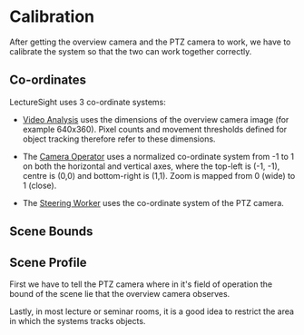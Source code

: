 # Calibration

After getting the overview camera and the PTZ camera to work, we have to calibrate the system so that the two can work together correctly.

## Co-ordinates

LectureSight uses 3 co-ordinate systems:

* [Video Analysis](../modules/videoanalysis) uses the dimensions of the overview camera image (for example 640x360). Pixel counts and movement thresholds defined for object tracking therefore refer to these dimensions.

* The [Camera Operator](../modules/cameraoperator-simple) uses a normalized co-ordinate system from -1 to 1 on both the horizontal and vertical axes, where the top-left is (-1, -1), centre is (0,0) and bottom-right is (1,1). Zoom is mapped  from 0 (wide) to 1 (close).

* The [Steering Worker](../modules/steeringworker-relativemove) uses the co-ordinate system of the PTZ camera.

## Scene Bounds

## Scene Profile

First we have to tell the PTZ camera where in it's field of operation the bound of the scene lie that the overview camera observes.

Lastly, in most lecture or seminar rooms, it is a good idea to restrict the area in which the systems tracks objects.
